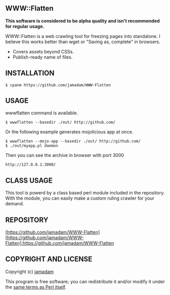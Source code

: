 WWW::Flatten
---------------

__This software is considered to be alpha quality and isn't recommended for
regular usage.__

WWW::Flatten is a web crawling tool for freezing pages into standalone.
I believe this works better than wget or "Saving as, complete" in browsers.

- Covers assets beyond CSSs.
- Publish-ready name of files.

## INSTALLATION

    $ cpanm https://github.com/jamadam/WWW-Flatten

## USAGE

wwwflatten command is available.

    $ wwwflatten --basedir ./out/ http://github.com/

Or the following example generates mojolicious app at once.

    $ wwwflatten --mojo-app --basedir ./out/ http://github.com/
    $ ./out/myapp.pl daemon

Then you can see the archive in browser with port 3000

    http://127.0.0.1:3000/

## CLASS USAGE

This tool is powerd by a class based perl module included in the repository.
With the module, you can easily make a custom ruling crawler for your demand.

## REPOSITORY

[https://github.com/jamadam/WWW-Flatten]
[https://github.com/jamadam/WWW-Flatten]:https://github.com/jamadam/WWW-Flatten

## COPYRIGHT AND LICENSE

Copyright (c) [jamadam]

This program is free software; you can redistribute it and/or
modify it under the [same terms as Perl itself].

[jamadam]: http://blog2.jamadam.com/
[same terms as Perl itself]:http://dev.perl.org/licenses/
